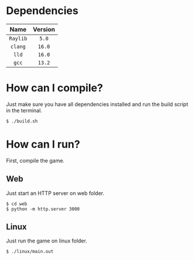 # Dependencies
| Name   | Version |
|:------:|:-------:|
|`Raylib`| `5.0`   |
|`clang` | `16.0`  |
|`lld`   | `16.0`  |
|`gcc`   | `13.2`  |

# How can I compile?
Just make sure you have all dependencies installed and run the build script in the terminal.
```terminal
$ ./build.sh
```

# How can I run?
First, compile the game.
## Web
Just start an HTTP server on web folder.
```terminal
$ cd web
$ python -m http.server 3000
```

## Linux
Just run the game on linux folder.
```terminal
$ ./linux/main.out
```

